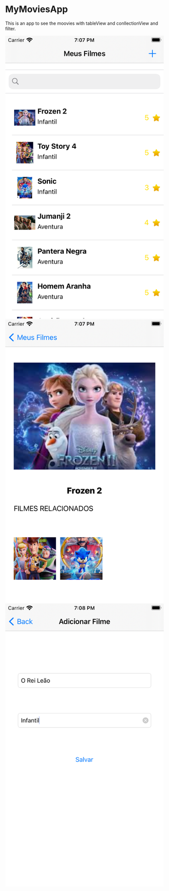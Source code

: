 # MyMoviesApp
This is an app to see the moovies with tableView and conllectionView and filter.

![The Movies Screen](Movies.png)
![The Detail Screen](Detail.png)
![The Add Screen](Add.png)
